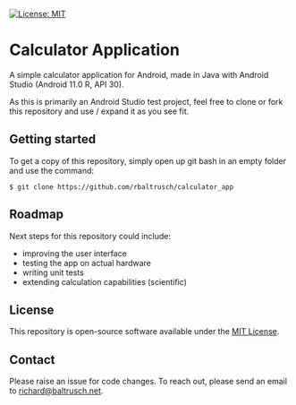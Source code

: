 [![License: MIT](https://img.shields.io/badge/License-MIT-purple.svg)](https://opensource.org/licenses/MIT)

# Calculator Application

A simple calculator application for Android, made in Java with Android Studio (Android 11.0 R, API 30).

As this is primarily an Android Studio test project, feel free to clone or fork this repository and use / expand it as you see fit.

## Getting started

To get a copy of this repository, simply open up git bash in an empty folder and use the command:

    $ git clone https://github.com/rbaltrusch/calculator_app

## Roadmap

Next steps for this repository could include:

- improving the user interface
- testing the app on actual hardware
- writing unit tests
- extending calculation capabilities (scientific)

## License

This repository is open-source software available under the [MIT License](https://github.com/rbaltrusch/calculator_app/blob/master/LICENSE).

## Contact

Please raise an issue for code changes. To reach out, please send an email to richard@baltrusch.net.
